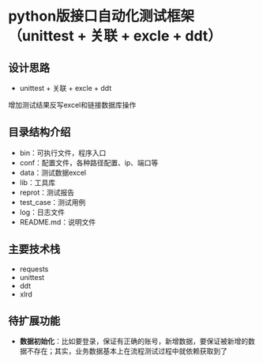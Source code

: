 # python版接口自动化测试框架（unittest + 关联 + excle + ddt）

## 设计思路
- unittest + 关联 + excle + ddt

增加测试结果反写excel和链接数据库操作

## 目录结构介绍
- bin：可执行文件，程序入口
- conf：配置文件，各种路径配置、ip、端口等
- data：测试数据excel
- lib：工具库
- reprot：测试报告
- test_case：测试用例
- log：日志文件
- README.md：说明文件


## 主要技术栈
- requests
- unittest
- ddt
- xlrd


## 待扩展功能
- **数据初始化**：比如要登录，保证有正确的账号，新增数据，要保证被新增的数据不存在；其实，业务数据基本上在流程测试过程中就依赖获取到了

